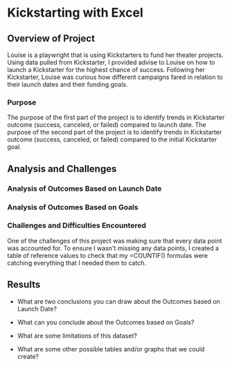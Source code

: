 # Kickstarting with Excel

## Overview of Project

Louise is a playwright that is using Kickstarters to fund her theater projects. Using data pulled from Kickstarter, I provided advise to Louise on how to launch a Kickstarter for the highest chance of success. Following her Kickstarter, Louise was curious how different campaigns fared in relation to their launch dates and their funding goals.

### Purpose

The purpose of the first part of the project is to identify trends in Kickstarter outcome (success, canceled, or failed) compared to launch date. The purpose of the second part of the project is to identify trends in Kickstarter outcome (success, canceled, or failed) compared to the initial Kickstarter goal.

## Analysis and Challenges

### Analysis of Outcomes Based on Launch Date

### Analysis of Outcomes Based on Goals

### Challenges and Difficulties Encountered

One of the challenges of this project was making sure that every data point was accounted for. To ensure I wasn't missing any data points, I created a table of reference values to check that my =COUNTIF() formulas were catching everything that I needed them to catch. 

## Results

- What are two conclusions you can draw about the Outcomes based on Launch Date?

- What can you conclude about the Outcomes based on Goals?

- What are some limitations of this dataset?

- What are some other possible tables and/or graphs that we could create?

